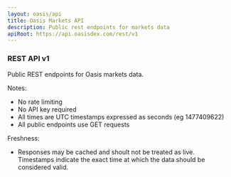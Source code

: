 ```yaml
---
layout: oasis/api
title: Oasis Markets API
description: Public rest endpoints for markets data
apiRoot: https://api.oasisdex.com/rest/v1
---
```


### REST API v1

Public REST endpoints for Oasis markets data.

Notes:

- No rate limiting
- No API key required
- All times are UTC timestamps expressed as seconds (eg 1477409622)
- All public endpoints use GET requests

Freshness:

- Responses may be cached and shoult not be treated as live. Timestamps
  indicate the exact time at which the data should be considered valid.
